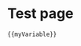 # Test page

<script setup>
import { myVariable } from '/.vitepress/versions/data.js'
</script>

```bash-vue
{{myVariable}}
```
